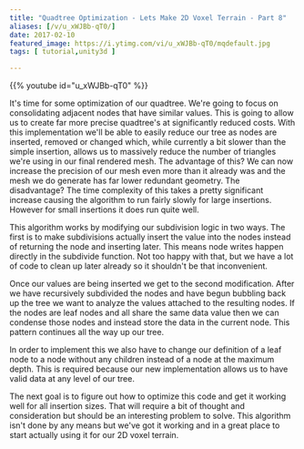 ```yaml
---
title: "Quadtree Optimization - Lets Make 2D Voxel Terrain - Part 8"
aliases: [/v/u_xWJBb-qT0/]
date: 2017-02-10
featured_image: https://i.ytimg.com/vi/u_xWJBb-qT0/mqdefault.jpg
tags: [ tutorial,unity3d ]

---
```


{{% youtube id="u_xWJBb-qT0" %}}

It's time for some optimization of our quadtree. We're going to focus on consolidating adjacent nodes that have similar values. This is going to allow us to create far more precise quadtree's at significantly reduced costs. With this implementation we'll be able to easily reduce our tree as nodes are inserted, removed or changed which, while currently a bit slower than the simple insertion, allows us to massively reduce the number of triangles we're using in our final rendered mesh. The advantage of this? We can now increase the precision of our mesh even more than it already was and the mesh we do generate has far lower redundant geometry. The disadvantage? The time complexity of this takes a pretty significant increase causing the algorithm to run fairly slowly for large insertions. However for small insertions it does run quite well.

This algorithm works by modifying our subdivision logic in two ways. The first is to make subdivisions actually insert the value into the nodes instead of returning the node and inserting later. This means node writes happen directly in the subdivide function. Not too happy with that, but we have a lot of code to clean up later already so it shouldn't be that inconvenient.

Once our values are being inserted we get to the second modification. After we have recursively subdivided the nodes and have begun bubbling back up the tree we want to analyze the values attached to the resulting nodes. If the nodes are leaf nodes and all share the same data value then we can condense those nodes and instead store the data in the current node. This pattern continues all the way up our tree.

In order to implement this we also have to change our definition of a leaf node to a node without any children instead of a node at the maximum depth. This is required because our new implementation allows us to have valid data at any level of our tree.

The next goal is to figure out how to optimize this code and get it working well for all insertion sizes. That will require a bit of thought and consideration but should be an interesting problem to solve. This algorithm isn't done by any means but we've got it working and in a great place to start actually using it for our 2D voxel terrain.